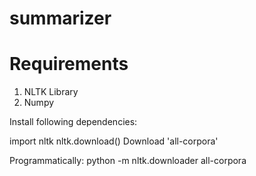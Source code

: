 # summarizer


# Requirements

1. NLTK Library
2. Numpy

Install following dependencies:

import nltk
nltk.download()
Download 'all-corpora'

Programmatically: 
python -m nltk.downloader all-corpora
